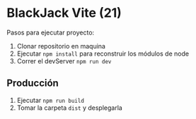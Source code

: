 # BlackJack Vite (21)

Pasos para ejecutar proyecto:

1. Clonar repositorio en maquina
2. Ejecutar ```npm install``` para reconstruir los módulos de node
3. Correr el devServer ```npm run dev```

## Producción

1. Ejecutar ```npm run build```
2. Tomar la carpeta ```dist``` y desplegarla